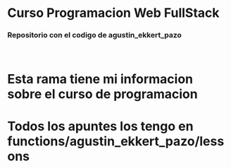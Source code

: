 # Curso Programacion Web FullStack

### Repositorio con el codigo de agustin_ekkert_pazo

<br>

# Esta rama tiene mi informacion sobre el curso de programacion
# Todos los apuntes los tengo en functions/agustin_ekkert_pazo/lessons

